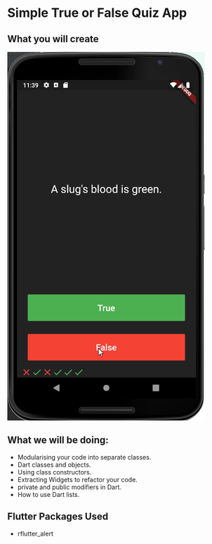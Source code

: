 
# Simple True or False Quiz App


## What you will create

![Finished App](Quiz_App.png)

## What we will be doing:

- Modularising your code into separate classes.
- Dart classes and objects.
- Using class constructors.
- Extracting Widgets to refactor your code.
- private and public modifiers in Dart.
- How to use Dart lists.

## Flutter Packages Used
  - rflutter_alert

